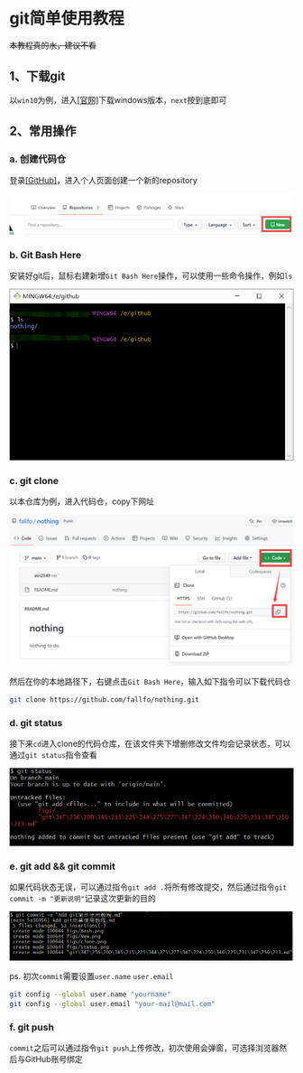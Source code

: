 # git简单使用教程

~~本教程真的水，建议不看~~

## 1、下载git

以`win10`为例，进入[[官网]](https://git-scm.com/)下载windows版本，`next`按到底即可



## 2、常用操作

### a. 创建代码仓

登录[[GitHub]](https://github.com/)，进入个人页面创建一个新的repository

![](./figs/New.png)



### b. Git Bash Here

安装好git后，鼠标右建新增`Git Bash Here`操作，可以使用一些命令操作，例如`ls`

![](./figs/Bash.png)



### c. git clone

以本仓库为例，进入代码仓，copy下网址

![](./figs/clone.png)

然后在你的本地路径下，右键点击`Git Bash Here`，输入如下指令可以下载代码仓

```bash
git clone https://github.com/fallfo/nothing.git
```



### d. git status 

接下来`cd`进入clone的代码仓库，在该文件夹下增删修改文件均会记录状态，可以通过`git status`指令查看

![](./figs/status.png)



### e. git add && git commit

如果代码状态无误，可以通过指令`git add .`将所有修改提交，然后通过指令`git commit -m "更新说明"`记录这次更新的目的

![](./figs/commit.png)

ps. 初次`commit`需要设置`user.name` `user.email`

```bash
git config --global user.name "yourname"
git config --global user.email "your-mail@mail.com"
```



### f. git push

`commit`之后可以通过指令`git push`上传修改，初次使用会弹窗，可选择浏览器然后与GitHub账号绑定

